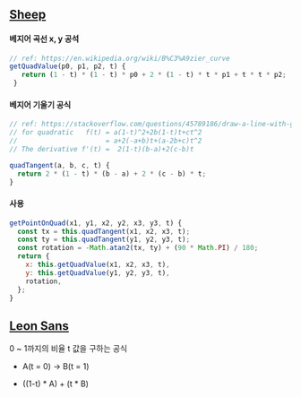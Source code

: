 ## [Sheep](https://www.youtube.com/watch?v=hCHL7sydzn0&t=361s)

#### 베지어 곡선 x, y 공석

```js
// ref: https://en.wikipedia.org/wiki/B%C3%A9zier_curve
getQuadValue(p0, p1, p2, t) {
   return (1 - t) * (1 - t) * p0 + 2 * (1 - t) * t * p1 + t * t * p2;
 }
```



#### 베지어 기울기 공식

```javascript
// ref: https://stackoverflow.com/questions/45789186/draw-a-line-with-gradient-in-canvas
// for quadratic   f(t) = a(1-t)^2+2b(1-t)t+ct^2 
//                      = a+2(-a+b)t+(a-2b+c)t^2
// The derivative f'(t) =  2(1-t)(b-a)+2(c-b)t

quadTangent(a, b, c, t) {
  return 2 * (1 - t) * (b - a) + 2 * (c - b) * t;
}
```



#### 사용

```js
getPointOnQuad(x1, y1, x2, y2, x3, y3, t) {
  const tx = this.quadTangent(x1, x2, x3, t);
  const ty = this.quadTangent(y1, y2, y3, t);
  const rotation = -Math.atan2(tx, ty) + (90 * Math.PI) / 180;
  return {
    x: this.getQuadValue(x1, x2, x3, t),
    y: this.getQuadValue(y1, y2, y3, t),
    rotation,
  };
}
```





## [Leon Sans](https://www.youtube.com/watch?v=sb7v-d-R11E)

0 ~ 1까지의 비율 t 값을 구하는 공식

- A(t = 0) -> B(t = 1)

- ((1-t) * A) + (t * B)

